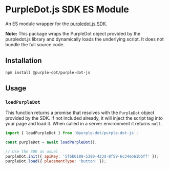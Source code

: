 # PurpleDot.js SDK ES Module

An ES module wrapper for the [purpledot.js SDK](https://www.purpledotprice.com/docs/reference/javascript-sdk).

**Note:** This package wraps the PurpleDot object provided by the purpledot.js
library and dynamically loads the underlying script. It does not bundle the full
source code.

## Installation

```
npm install @purple-dot/purple-dot-js
```

## Usage

### `loadPurpleDot`

This function returns a promise that resolves with the `PurpleDot` object
provided by the SDK. If not included already, it will inject the script tag into your
page and load it. When called in a server environment it returns `null`.

```javascript
import { loadPurpleDot } from '@purple-dot/purple-dot-js';

const purpleDot = await loadPurpleDot();

// Use the SDK as usual
purpleDot.init({ apiKey: '5f6b6189-5380-423d-8f59-6c34eb61bbff' });
purpleDot.load({ placementType: 'button' });
```
